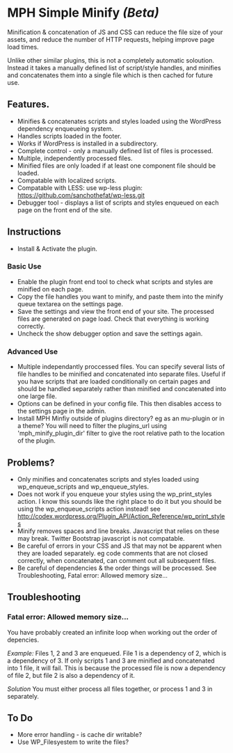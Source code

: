 # MPH Simple Minify _(Beta)_ #

Minification & concatenation of JS and CSS can reduce the file size of your assets, and reduce the number of HTTP requests, helping improve page load times.

Unlike other similar plugins, this is not a completely automatic soloution. Instead it takes a manually defined list of script/style handles, and minifies and concatenates them into a single file which is then cached for future use.

## Features. ##

* Minifies & concatenates scripts and styles loaded using the WordPress dependency enqueueing system.
* Handles scripts loaded in the footer.
* Works if WordPress is installed in a subdirectory.
* Complete control - only a manually defined list of files is processed.
* Multiple, independently processed files.
* Minified files are only loaded if at least one component file should be loaded.
* Compatable with localized scripts.
* Compatable with LESS: use wp-less plugin: https://github.com/sanchothefat/wp-less.git
* Debugger tool - displays a list of scripts and styles enqueued on each page on the front end of the site.

## Instructions ##

* Install & Activate the plugin.

### Basic Use ###

* Enable the plugin front end tool to check what scripts and styles are minified on each page.
* Copy the file handles you want to minify, and paste them into the minify queue textarea on the settings page.
* Save the settings and view the front end of your site. The processed files are generated on page load. Check that everything is working correctly.
* Uncheck the show debugger option and save the settings again.

### Advanced Use ###

* Multiple independantly proccessed files. You can specify several lists of file handles to be minified and concatenated into separate files. Useful if you have scripts that are loaded conditionally on certain pages and should be handled separately rather than minified and concatenated into one large file.
* Options can be defined in your config file. This then disables access to the settings page in the admin.
* Install MPH Minfiy outside of plugins directory? eg as an mu-plugin or in a theme? You will need to filter the plugins_url using 'mph_minify_plugin_dir' filter to give the root relative path to the location of the plugin.

## Problems? ##

* Only minifies and concatenates scripts and styles loaded using wp_enqueue_scripts and wp_enqueue_styles.
* Does not work if you enqueue your styles using the wp_print_styles action. I know this sounds like the right place to do it but you should be using the wp_enqueue_scripts action instead! see http://codex.wordpress.org/Plugin_API/Action_Reference/wp_print_styles
* Minify removes spaces and line breaks. Javascript that relies on these may break. Twitter Bootstrap javascript is not compatable.
* Be careful of errors in your CSS and JS that may not be apparent when they are loaded separately. eg code comments that are not closed correctly, when concatenated, can comment out all subsequent files.
* Be careful of dependencies & the order things will be processed. See Troubleshooting, Fatal error: Allowed memory size...

## Troubleshooting ##

### Fatal error: Allowed memory size... ###

You have probably created an infinite loop when working out the order of depencies.

_Example:_
Files 1, 2 and 3 are enqueued. File 1 is a dependency of 2, which is a dependency of 3.
If only scripts 1 and 3 are minified and concatenated into 1 file, it will fail.
This is because the processed file is now a dependency of file 2, but file 2 is also a dependency of it.

_Solution_
You must either process all files together, or process 1 and 3 in separately.

## To Do ##

* More error handling - is cache dir writable?
* Use WP_Filesyestem to write the files?
